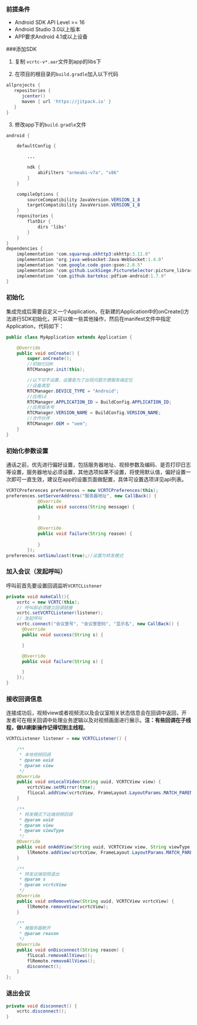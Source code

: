 ### 前提条件

* Android SDK API Level >= 16
* Android Studio 3.0以上版本
* APP要求Android 4.1或以上设备

###添加SDK

1. 复制 `vcrtc-v*.aar`文件到app的libs下

2. 在项目的根目录的`build.gradle`加入以下代码

```gradle
allprojects {
   repositories {
      jcenter()
      maven { url 'https://jitpack.io' }
   }
}
```

3. 修改app下的`build.gradle`文件

```java
android {

    defaultConfig {

        ...

        ndk {
            abiFilters "armeabi-v7a", "x86"
        }
    }

    compileOptions {
        sourceCompatibility JavaVersion.VERSION_1_8
        targetCompatibility JavaVersion.VERSION_1_8
    }
    repositories {
        flatDir {
            dirs 'libs'
        }
    }
}
dependencies {
    implementation 'com.squareup.okhttp3:okhttp:3.11.0'
    implementation 'org.java-websocket:Java-WebSocket:1.4.0'
    implementation 'com.google.code.gson:gson:2.8.5'
    implementation 'com.github.LuckSiege.PictureSelector:picture_library:v2.2.3'
    implementation 'com.github.barteksc:pdfium-android:1.7.0'
}

```

### 初始化

集成完成后需要自定义一个Application，在新建的Application中的onCreate()方法进行SDK初始化，并可以做一些其他操作，然后在manifest文件中指定Application，代码如下：

```java
public class MyApplication extends Application {

    @Override
    public void onCreate() {
        super.onCreate();
        //初始化SDK
        RTCManager.init(this);

        //以下可不设置，设置是为了出现问题方便服务端定位
        //设备类型
        RTCManager.DEVICE_TYPE = "Android";
        //应用id
        RTCManager.APPLICATION_ID = BuildConfig.APPLICATION_ID;  
        //应用版本号
        RTCManager.VERSION_NAME = BuildConfig.VERSION_NAME;
        //合作伙伴
        RTCManager.OEM = "oem";
    }
}
```

### 初始化参数设置

通话之前，优先进行偏好设置，包括服务器地址、视频参数及编码、是否打印日志等设置，服务器地址必须设置，其他选项如果不设置，将使用默认值，偏好设置一次即可一直生效，建议在app的设置页面做配置，具体可设置选项详见api列表。

```java
VCRTCPreferences preferences = new VCRTCPreferences(this);
preferences.setServerAddress("服务器地址", new CallBack() {
            @Override
            public void success(String message) {
                
            }

            @Override
            public void failure(String reason) {
                
            }
        });
preferences.setSimulcast(true);//设置为转发模式
```

### 加入会议（发起呼叫）

呼叫前首先要设置回调监听`VCRTCListener`

```java
private void makeCall(){
    vcrtc = new VCRTC(this);
    // 呼叫前必须建立回调链接
    vcrtc.setVCRTCListener(listener);
    // 发起呼叫
    vcrtc.connect("会议室号", "会议室密码", "显示名", new CallBack() {
      @Override
      public void success(String s) {

      }

      @Override
      public void failure(String s) {

      }
    });
}
```

### 接收回调信息

连接成功后，视频view或者视频流以及会议室相关状态信息会在回调中返回，开发者可在相关回调中处理业务逻辑以及对视频画面进行展示。**注：有些回调在子线程，做UI刷新操作记得切到主线程**。

```java
VCRTCListener listener = new VCRTCListener() {

    /**
     * 本地视频回调
     * @param uuid
     * @param view
     */
    @Override
    public void onLocalVideo(String uuid, VCRTCView view) {
        vcrtcView.setMirror(true);
        flLocal.addView(vcrtcView, FrameLayout.LayoutParams.MATCH_PARENT, 	FrameLayout.LayoutParams.MATCH_PARENT);
    }

    /**
     * 转发模式下远端视频回调
     * @param uuid
     * @param view
     * @param viewType
     */
    @Override
    public void onAddView(String uuid, VCRTCView view, String viewType) {
        llRemote.addView(vcrtcView, FrameLayout.LayoutParams.MATCH_PARENT, FrameLayout.LayoutParams.MATCH_PARENT);
    }

    /**
     * 转发远端视频退出
     * @param s
     * @param vcrtcView
     */
    @Override
    public void onRemoveView(String uuid, VCRTCView vcrtcView) {
        llRemote.removeView(vcrtcView);
    }

    /**
     * 被服务器断开
     * @param reason
     */
    @Override
    public void onDisconnect(String reason) {
        flLocal.removeAllViews();
        flRemote.removeAllViews();
        disconnect();
    }
};
```

### 退出会议

```java
private void disconnect() {
    vcrtc.disconnect();
}
```

